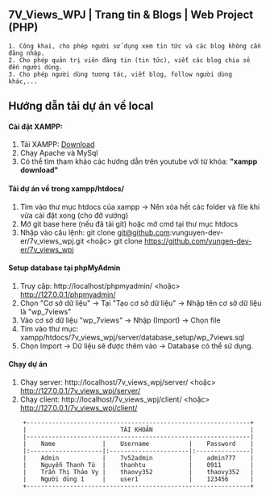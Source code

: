 ## 7V_Views_WPJ | Trang tin & Blogs | Web Project (PHP)

    1. Công khai, cho phép người sử dụng xem tin tức và các blog không cần đăng nhập.
    2. Cho phép quản trị viên đăng tin (tin tức), viết các blog chia sẻ đến người dùng.
    3. Cho phép người dùng tương tác, viết blog, follow người dùng khác,...

## Hướng dẫn tải dự án về local

#### Cài đặt XAMPP:

[xammpp_downlink]: https://www.apachefriends.org/download.html

1. Tải XAMPP: [Download][xammpp_downlink]
2. Chạy Apache và MySql
3. Có thể tìm tham khảo các hướng dẫn trên youtube với từ khóa: **"xampp download"**

#### Tải dự án về trong xampp/htdocs/

1. Tìm vào thư mục htdocs của xampp -> Nên xóa hết các folder và file khi vừa cài đặt xong (cho đỡ vướng)
2. Mở git base here (nếu đã tải git) hoặc mở cmd tại thư mục htdocs
3. Nhập vào câu lệnh:
    git clone git@github.com:vunguyen-dev-er/7v_views_wpj.git
       <hoặc>
    git clone https://github.com/vungen-dev-er/7v_views_wpj

#### Setup database tại phpMyAdmin

1. Truy cập: http://localhost/phpmyadmin/  <hoặc> http://127.0.0.1/phpmyadmin/
2. Chọn "Cơ sở dữ liệu" -> Tại "Tạo cơ sở dữ liệu" -> Nhập tên cơ sở dữ liệu là "wp_7views"
3. Vào cơ sở dữ liệu "wp_7views" -> Nhập (Import) -> Chọn file
4. Tìm vào thư mục: xampp/htdocs/7v_views_wpj/server/database_setup/wp_7views.sql
5. Chọn Import -> Dữ liệu sẽ được thêm vào -> Database có thể sử dụng.

#### Chạy dự án

1. Chạy server: http://localhost/7v_views_wpj/server/ <hoặc> http://127.0.0.1/7v_views_wpj/server/
2. Chạy client: http://localhost/7v_views_wpj/client/ <hoặc> http://127.0.0.1/7v_views_wpj/client/

```
    +--------------------------------------------------------------+
    |                          TÀI KHOẢN                           |
    |--------------------------------------------------------------|
    |    Name             |    Username           |    Password    |
    |:--------------------|:----------------------|:---------------|
    |    Admin            |    7v52admin          |    admin777    |
    |    Nguyễn Thanh Tú  |    thanhtu            |    0911        |
    |    Trần Thị Thảo Vy |    thaovy352          |    thaovy352   |
    |    Người dùng 1     |    user1              |    123456      |
    +--------------------------------------------------------------+
```

